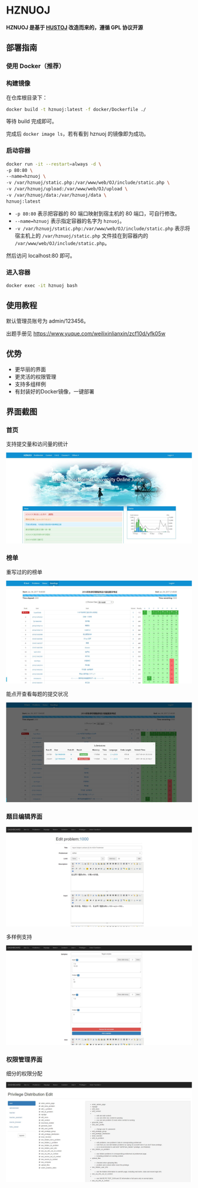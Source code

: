 # HZNUOJ

**HZNUOJ 是基于 [HUSTOJ](https://github.com/zhblue/hustoj) 改造而来的，遵循 GPL 协议开源**

## 部署指南

### 使用 Docker（推荐）

### 构建镜像

在仓库根目录下：

```bash
docker build -t hznuoj:latest -f docker/Dockerfile ./
```

等待 build 完成即可。

完成后 `docker image ls`，若有看到 hznuoj 的镜像即为成功。

### 启动容器

```bash
docker run -it --restart=always -d \
-p 80:80 \
--name=hznuoj \
-v /var/hznuoj/static.php:/var/www/web/OJ/include/static.php \
-v /var/hznuoj/upload:/var/www/web/OJ/upload \
-v /var/hznuoj/data:/var/hznuoj/data \
hznuoj:latest
```

- `-p 80:80` 表示把容器的 80 端口映射到宿主机的 80 端口，可自行修改。
- `--name=hznuoj` 表示指定容器的名字为 `hznuoj`。
- `-v /var/hznuoj/static.php:/var/www/web/OJ/include/static.php` 表示将宿主机上的 `/var/hznuoj/static.php` 文件挂在到容器内的 `/var/www/web/OJ/include/static.php`。

然后访问 localhost:80 即可。

### 进入容器

```bash
docker exec -it hznuoj bash
```

## 使用教程

默认管理员账号为 admin/123456。

出题手册见 https://www.yuque.com/weilixinlianxin/zcf10d/yfk05w

## 优势

* 更华丽的界面
* 更灵活的权限管理
* 支持多组样例
* 有封装好的Docker镜像，一键部署

## 界面截图

### 首页

支持提交量和访问量的统计

![index](images/index.jpg)

### 榜单

重写过的的榜单

![board](images/board.jpg)

能点开查看每题的提交状况

![board2](images/board2.jpg)

### 题目编辑界面

![problem-edit](images/problem-edit.jpg)

多样例支持

![problem-edit](images/problem-edit2.jpg)

### 权限管理界面

细分的权限分配

![privilege](images/privilege.jpg)
